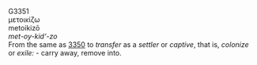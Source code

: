 <body>
  <p>G3351<br>  μετοικίζω  <br> metoikizō  <br><i>met-oy-kid‘-zo </i><br>From the same as <a href="g3350.htm">3350</a>  to <i>transfer</i> as a <i>settler</i> or <i>captive</i>, that is, <i>colonize</i> or <i>exile:</i> - carry away, remove into.<br></p>
 </body>